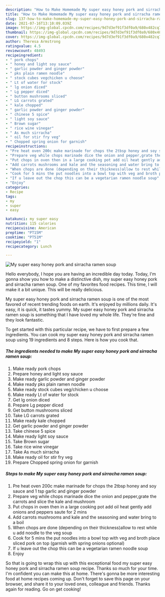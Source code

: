 ```yaml
---
description: "How to Make Homemade My super easy honey pork and sirracha ramen soup"
title: "How to Make Homemade My super easy honey pork and sirracha ramen soup"
slug: 137-how-to-make-homemade-my-super-easy-honey-pork-and-sirracha-ramen-soup
date: 2021-07-16T13:10:09.039Z
image: https://img-global.cpcdn.com/recipes/9d7d3ef91f3df0a9/680x482cq70/my-super-easy-honey-pork-and-sirracha-ramen-soup-recipe-main-photo.jpg
thumbnail: https://img-global.cpcdn.com/recipes/9d7d3ef91f3df0a9/680x482cq70/my-super-easy-honey-pork-and-sirracha-ramen-soup-recipe-main-photo.jpg
cover: https://img-global.cpcdn.com/recipes/9d7d3ef91f3df0a9/680x482cq70/my-super-easy-honey-pork-and-sirracha-ramen-soup-recipe-main-photo.jpg
author: Theresa Armstrong
ratingvalue: 4.5
reviewcount: 48493
recipeingredient:
- " pork chops"
- " honey and light soy sauce"
- " garlic powder and ginger powder"
- " pks plain ramen noodle"
- " stock cubes vegchicken u choose"
- " Lt of water for stock"
- " lg onion diced"
- " Lg pepper diced"
- " button mushrooms sliced"
- " LG carrots grated"
- " kale chopped"
- " garlic powder and ginger powder"
- " chinese 5 spice"
- " light soy sauce"
- " Brown sugar"
- " rice wine vinegar"
- " As much sirracha"
- " oil for stir fry veg"
- " Chopped spring onion for garnish"
recipeinstructions:
- "Pre heat oven 200c make marinade for chops the 2tbsp honey and soy sauce and 1 tsp garlic and ginger powder"
- "Prepare veg while chops marinade dice the onion and pepper,grate the carrots and slice the kale and mushroom"
- "Put chops in oven then in a large cooking pot add oil heat gently add onions and peppers saute for 2 mins"
- "Add carrots mushrooms and kale and the seasoning and water bring to a boil"
- "When chops are done (depending on their thickness)allow to rest while u add noodle to the veg soup"
- "Cook for 5 mins the put noodles into a bowl top with veg and broth place sliced pork on top (garnish with spring onions optional)"
- "If u leave out the chop this can be a vegetarian ramen noodle soup"
- "Enjoy"
categories:
- Recipe
tags:
- my
- super
- easy

katakunci: my super easy 
nutrition: 115 calories
recipecuisine: American
preptime: "PT15M"
cooktime: "PT51M"
recipeyield: "1"
recipecategory: Lunch

---
```



![My super easy honey pork and sirracha ramen soup](https://img-global.cpcdn.com/recipes/9d7d3ef91f3df0a9/680x482cq70/my-super-easy-honey-pork-and-sirracha-ramen-soup-recipe-main-photo.jpg)

Hello everybody, I hope you are having an incredible day today. Today, I'm gonna show you how to make a distinctive dish, my super easy honey pork and sirracha ramen soup. One of my favorites food recipes. This time, I will make it a bit unique. This will be really delicious.



My super easy honey pork and sirracha ramen soup is one of the most favored of recent trending foods on earth. It's enjoyed by millions daily. It's easy, it is quick, it tastes yummy. My super easy honey pork and sirracha ramen soup is something that I have loved my whole life. They're fine and they look fantastic.


To get started with this particular recipe, we have to first prepare a few ingredients. You can cook my super easy honey pork and sirracha ramen soup using 19 ingredients and 8 steps. Here is how you cook that.

<!--inarticleads1-->

##### The ingredients needed to make My super easy honey pork and sirracha ramen soup:

1. Make ready  pork chops
1. Prepare  honey and light soy sauce
1. Make ready  garlic powder and ginger powder
1. Make ready  pks plain ramen noodle
1. Make ready  stock cubes veg/chicken u choose
1. Make ready  Lt of water for stock
1. Get  lg onion diced
1. Prepare  Lg pepper diced
1. Get  button mushrooms sliced
1. Take  LG carrots grated
1. Make ready  kale chopped
1. Get  garlic powder and ginger powder
1. Take  chinese 5 spice
1. Make ready  light soy sauce
1. Take  Brown sugar
1. Take  rice wine vinegar
1. Take  As much sirracha
1. Make ready  oil for stir fry veg
1. Prepare  Chopped spring onion for garnish




<!--inarticleads2-->

##### Steps to make My super easy honey pork and sirracha ramen soup:

1. Pre heat oven 200c make marinade for chops the 2tbsp honey and soy sauce and 1 tsp garlic and ginger powder
1. Prepare veg while chops marinade dice the onion and pepper,grate the carrots and slice the kale and mushroom
1. Put chops in oven then in a large cooking pot add oil heat gently add onions and peppers saute for 2 mins
1. Add carrots mushrooms and kale and the seasoning and water bring to a boil
1. When chops are done (depending on their thickness)allow to rest while u add noodle to the veg soup
1. Cook for 5 mins the put noodles into a bowl top with veg and broth place sliced pork on top (garnish with spring onions optional)
1. If u leave out the chop this can be a vegetarian ramen noodle soup
1. Enjoy




So that is going to wrap this up with this exceptional food my super easy honey pork and sirracha ramen soup recipe. Thanks so much for your time. I'm confident you can make this at home. There's gonna be more interesting food at home recipes coming up. Don't forget to save this page on your browser, and share it to your loved ones, colleague and friends. Thanks again for reading. Go on get cooking!
